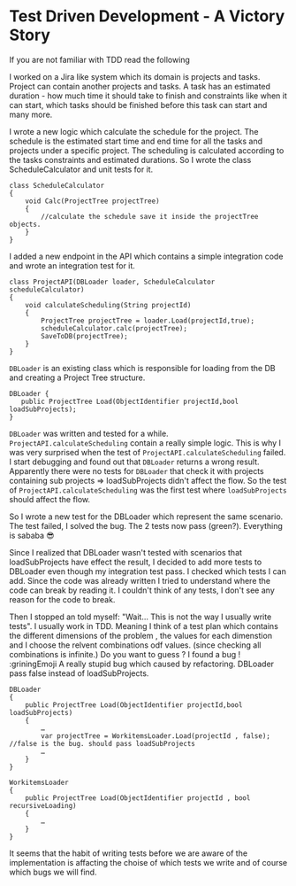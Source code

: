 # Test Driven Development - A Victory Story
<!-- add intro -->
If you are not familiar with TDD read the following 
<!-- add TDD 101 -->
<!-- TBD: projects domain-->
I worked on a Jira like system which its domain is projects and tasks.
Project can contain another projects and tasks. 
A task has an estimated duration - how much time it should take to finish and
constraints like when it can start, which tasks should be finished before this task can start and many more. 
<!-- TBD: Image of project tree -->
I wrote a new logic which calculate the schedule for the project.
The schedule is the estimated start time and end time for all the tasks and projects under a specific project.
The scheduling is calculated according to the tasks constraints and estimated durations.
So I wrote the class ScheduleCalculator and unit tests for it.
```
class ScheduleCalculator
{
    void Calc(ProjectTree projectTree)
    {
        //calculate the schedule save it inside the projectTree objects.
    }
}
```
I added a new endpoint in the API which contains a simple integration code
and wrote an integration test for it.
```
class ProjectAPI(DBLoader loader, ScheduleCalculator scheduleCalculator)
{
    void calculateScheduling(String projectId)
    {
        ProjectTree projectTree = loader.Load(projectId,true);
        scheduleCalculator.calc(projectTree);
        SaveToDB(projectTree);
    }
}
```
`DBLoader` is an existing class which is responsible for loading from the DB and creating a Project Tree structure.
```
DBLoader {
   public ProjectTree Load(ObjectIdentifier projectId,bool loadSubProjects);
}
``` 
`DBLoader` was written and tested for a while. `ProjectAPI.calculateScheduling` contain a really simple logic.
This is why I was very surprised when the test of `ProjectAPI.calculateScheduling` failed.
I start debugging and found out that `DBLoader` returns a wrong result. 
Apparently there were no tests for `DBLoader` that check it with projects containing sub projects => loadSubProjects didn't affect the flow.
So the test of `ProjectAPI.calculateScheduling` was the first test where `loadSubProjects` should affect the flow.

So I wrote a new test for the DBLoader which represent the same scenario.
The test failed, I solved the bug. The 2 tests now pass (green?). Everything is sababa 😎

Since I realized that DBLoader wasn't tested with scenarios that loadSubProjects have effect the result, 
I decided to add more tests to DBLoader even though my integration test pass.
I checked which tests I can add. Since the code was already written
I tried to understand where the code can break by reading it. I couldn't think of any tests, I don't see any reason for the code to break.

Then I stopped an told myself: "Wait... This is not the way I usually write tests". I usually work in TDD. Meaning I think of a test plan which contains the different dimensions of the problem , the values for each dimenstion and I choose the relvent combinations odf values. (since checking all combinations is infinite.)
Do you want to guess ?  I found a bug ! :griningEmoji
A really stupid bug which caused by refactoring.  DBLoader pass false instead of loadSubProjects.
```
DBLoader
{
    public ProjectTree Load(ObjectIdentifier projectId,bool loadSubProjects)
    {
        …
        var projectTree = WorkitemsLoader.Load(projectId , false); //false is the bug. should pass loadSubProjects 
        …
    }
}

WorkitemsLoader
{
    public ProjectTree Load(ObjectIdentifier projectId , bool recursiveLoading)
    {
        …
    }
}
``` 
It seems that the habit of writing tests before we are aware of the implementation is affacting the choise of 
which tests we write and of course which bugs we will find.

<!-- add link to why I LOVE TDD -->